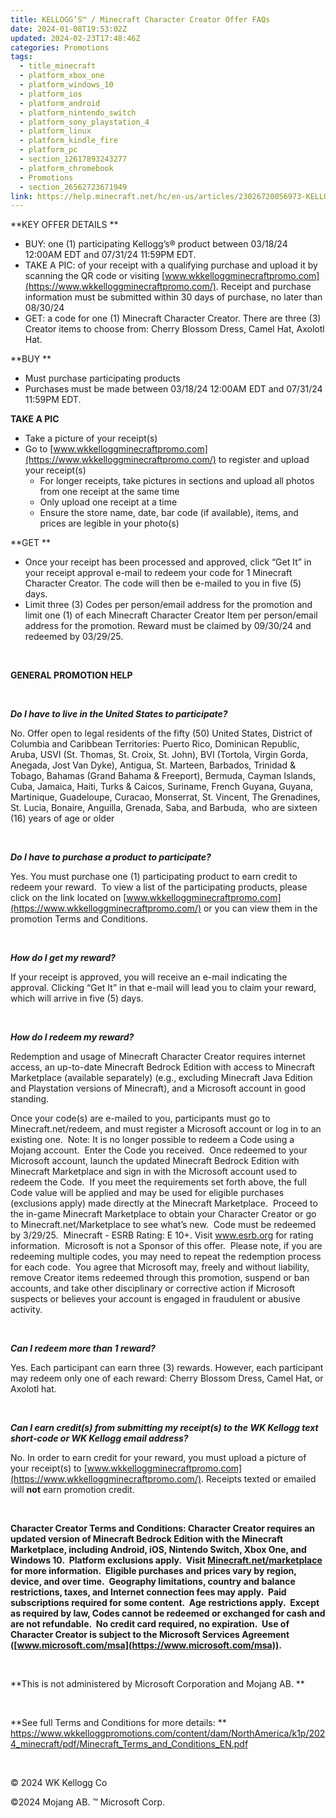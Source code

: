 ```yaml
---
title: KELLOGG’S™ / Minecraft Character Creator Offer FAQs
date: 2024-01-08T19:53:02Z
updated: 2024-02-23T17:48:46Z
categories: Promotions
tags:
  - title_minecraft
  - platform_xbox_one
  - platform_windows_10
  - platform_ios
  - platform_android
  - platform_nintendo_switch
  - platform_sony_playstation_4
  - platform_linux
  - platform_kindle_fire
  - platform_pc
  - section_12617893243277
  - platform_chromebook
  - Promotions
  - section_26562723671949
link: https://help.minecraft.net/hc/en-us/articles/23026720056973-KELLOGG-S-Minecraft-Character-Creator-Offer-FAQs
---
```


**KEY OFFER DETAILS **

- BUY: one (1) participating Kellogg’s® product between 03/18/24 12:00AM EDT and 07/31/24 11:59PM EDT.
- TAKE A PIC: of your receipt with a qualifying purchase and upload it by scanning the QR code or visiting [www.wkkelloggminecraftpromo.com](https://www.wkkelloggminecraftpromo.com/). Receipt and purchase information must be submitted within 30 days of purchase, no later than 08/30/24 
- GET: a code for one (1) Minecraft Character Creator. There are three (3) Creator items to choose from: Cherry Blossom Dress, Camel Hat, Axolotl Hat.  

**BUY **

- Must purchase participating products
- Purchases must be made between 03/18/24 12:00AM EDT and 07/31/24 11:59PM EDT.

**TAKE A PIC**

- Take a picture of your receipt(s)
- Go to [www.wkkelloggminecraftpromo.com](https://www.wkkelloggminecraftpromo.com/) to register and upload your receipt(s)
  - For longer receipts, take pictures in sections and upload all photos from one receipt at the same time
  - Only upload one receipt at a time
  - Ensure the store name, date, bar code (if available), items, and prices are legible in your photo(s)

**GET **

- Once your receipt has been processed and approved, click “Get It” in your receipt approval e-mail to redeem your code for 1 Minecraft Character Creator. The code will then be e-mailed to you in five (5) days.
- Limit three (3) Codes per person/email address for the promotion and limit one (1) of each Minecraft Character Creator Item per person/email address for the promotion. Reward must be claimed by 09/30/24 and redeemed by 03/29/25.

 

**GENERAL PROMOTION HELP**

 

***Do I have to live in the United States to participate?***

No. Offer open to legal residents of the fifty (50) United States, District of Columbia and Caribbean Territories: Puerto Rico, Dominican Republic, Aruba, USVI (St. Thomas, St. Croix, St. John), BVI (Tortola, Virgin Gorda, Anegada, Jost Van Dyke), Antigua, St. Marteen, Barbados, Trinidad & Tobago, Bahamas (Grand Bahama & Freeport), Bermuda, Cayman Islands, Cuba, Jamaica, Haiti, Turks & Caicos, Suriname, French Guyana, Guyana, Martinique, Guadeloupe, Curacao, Monserrat, St. Vincent, The Grenadines, St. Lucia, Bonaire, Anguilla, Grenada, Saba, and Barbuda,  who are sixteen (16) years of age or older

 

***Do I have to purchase a product to participate?***

Yes. You must purchase one (1) participating product to earn credit to redeem your reward.  To view a list of the participating products, please click on the link located on [www.wkkelloggminecraftpromo.com](https://www.wkkelloggminecraftpromo.com/) or you can view them in the promotion Terms and Conditions.

 

***How do I get my reward?***

If your receipt is approved, you will receive an e-mail indicating the approval. Clicking “Get It” in that e-mail will lead you to claim your reward, which will arrive in five (5) days.

 

***How do I redeem my reward?***

Redemption and usage of Minecraft Character Creator requires internet access, an up-to-date Minecraft Bedrock Edition with access to Minecraft Marketplace (available separately) (e.g., excluding Minecraft Java Edition and Playstation versions of Minecraft), and a Microsoft account in good standing.

Once your code(s) are e-mailed to you, participants must go to Minecraft.net/redeem, and must register a Microsoft account or log in to an existing one.  Note: It is no longer possible to redeem a Code using a Mojang account.  Enter the Code you received.  Once redeemed to your Microsoft account, launch the updated Minecraft Bedrock Edition with Minecraft Marketplace and sign in with the Microsoft account used to redeem the Code.  If you meet the requirements set forth above, the full Code value will be applied and may be used for eligible purchases (exclusions apply) made directly at the Minecraft Marketplace.  Proceed to the in-game Minecraft Marketplace to obtain your Character Creator or go to Minecraft.net/Marketplace to see what’s new.  Code must be redeemed by 3/29/25.  Minecraft - ESRB Rating: E 10+. Visit www.esrb.org for rating information.  Microsoft is not a Sponsor of this offer.  Please note, if you are redeeming multiple codes, you may need to repeat the redemption process for each code.  You agree that Microsoft may, freely and without liability, remove Creator items redeemed through this promotion, suspend or ban accounts, and take other disciplinary or corrective action if Microsoft suspects or believes your account is engaged in fraudulent or abusive activity.  

 

***Can I redeem more than 1 reward?***

Yes. Each participant can earn three (3) rewards. However, each participant may redeem only one of each reward: Cherry Blossom Dress, Camel Hat, or Axolotl hat.

 

***Can I earn credit(s) from submitting my receipt(s) to the WK Kellogg text short-code or WK Kellogg email address?***

No. In order to earn credit for your reward, you must upload a picture of your receipt(s) to [www.wkkelloggminecraftpromo.com](https://www.wkkelloggminecraftpromo.com/). Receipts texted or emailed will **not** earn promotion credit. 

 

**Character Creator Terms and Conditions: Character Creator requires an updated version of Minecraft Bedrock Edition with the Minecraft Marketplace, including Android, iOS, Nintendo Switch, Xbox One, and Windows 10.  Platform exclusions apply.  Visit [Minecraft.net/marketplace](https://minecraft.net/marketplace) for more information.  Eligible purchases and prices vary by region, device, and over time.  Geography limitations, country and balance restrictions, taxes, and Internet connection fees may apply.  Paid subscriptions required for some content.  Age restrictions apply.  Except as required by law, Codes cannot be redeemed or exchanged for cash and are not refundable.  No credit card required, no expiration.  Use of Character Creator is subject to the Microsoft Services Agreement ([www.microsoft.com/msa](https://www.microsoft.com/msa)).**

 

**This is not administered by Microsoft Corporation and Mojang AB. **

 

**See full Terms and Conditions for more details: ** <https://www.wkkelloggpromotions.com/content/dam/NorthAmerica/k1p/2024_minecraft/pdf/Minecraft_Terms_and_Conditions_EN.pdf>

 

© 2024 WK Kellogg Co

©2024 Mojang AB. ™ Microsoft Corp.
